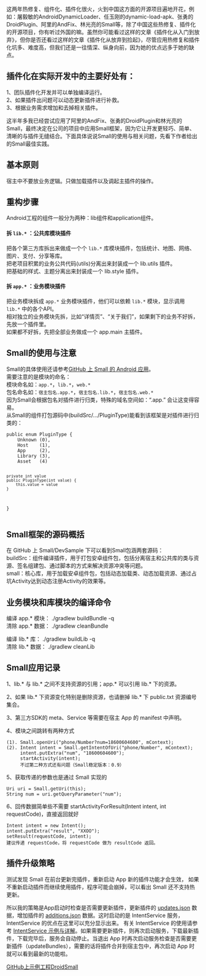 <article class="post-content">
  <p>这两年热修复、组件化、插件化很火，火到中国这方面的开源项目遍地开花，例如：屠毅敏的AndroidDynamicLoader、任玉刚的dynamic-load-apk、张勇的DroidPlugin、阿里的AndFix、林光亮的Small等，除了中国这些热修复、插件化的开源项目，你有听过外国的嘛。虽然你可能看过这样的文章《插件化从入门到放弃》，但你是否还看过这样的文章《插件化从放弃到捡起》，尽管应用热修复和插件化坑多、难度高，但我们还是一往情深、纵身向前，因为她的优点远多于她的缺点。</p>

<h2 id="section">插件化在实际开发中的主要好处有：</h2>
<p>1、团队插件化开发并可以单独编译运行。<br />
2、如果插件出问题可以动态更新插件进行补救。<br />
3、根据业务需求增加和去掉相关插件。</p>

<p>这半年多我已经尝试应用了阿里的AndFix、张勇的DroidPlugin和林光亮的Small，最终决定在公司的项目中应用Small框架，因为它让开发更轻巧、简单、清晰的与插件无缝结合。下面具体说说Small的使用与相关问题，先看下作者给出的Small最佳实践。</p>

<h2 id="section-1">基本原则</h2>
<p>宿主中不要放业务逻辑。只做加载插件以及调起主插件的操作。</p>

<h2 id="section-2">重构步骤</h2>
<p>Android工程的组件一般分为两种：lib组件和application组件。</p>

<h4 id="lib-">拆 <code class="highlighter-rouge">lib.*</code> ：公共库模块插件</h4>
<p>把各个第三方库拆出来做成一个个 <code class="highlighter-rouge">lib.*</code> 库模块插件，包括统计、地图、网络、图片、支付、分享等库。<br />
把老项目积累的业务公共代码(utils)分离出来封装成一个 lib.utils 插件。<br />
把基础的样式、主题分离出来封装成一个 lib.style 插件。</p>

<h4 id="app-">拆 <code class="highlighter-rouge">app.*</code> ：业务模块插件</h4>
<p>把业务模块拆成 <code class="highlighter-rouge">app.*</code> 业务模块插件，他们可以依赖 <code class="highlighter-rouge">lib.*</code> 模块，显示调用 <code class="highlighter-rouge">lib.*</code> 中的各个API。<br />
相对独立的业务模块先拆，比如“详情页”、“关于我们”，如果剩下的业务不好拆，先放一个插件里。<br />
如果都不好拆，先把全部业务做成一个 app.main 主插件。</p>

<h2 id="small">Small的使用与注意</h2>
<p>Small的具体使用还请参考<a href="https://github.com/wequick/Small/tree/master/Android">GitHub 上 Small 的 Android 应用</a>。<br />
需要注意的是模块的命名：<br />
模块命名如：<code class="highlighter-rouge">app.*</code>，<code class="highlighter-rouge">lib.*</code>，<code class="highlighter-rouge">web.*</code><br />
包名命名如：<code class="highlighter-rouge">宿主包名.app.*</code>，<code class="highlighter-rouge">宿主包名.lib.*</code>，<code class="highlighter-rouge">宿主包名.web.*</code><br />
因为Small会根据包名对插件进行归类，特殊的域名空间如：“.app.” 会让这变得容易。<br />
从Small的组件打包源码中(buildSrc/…/PluginType)能看到该框架是对插件进行归类的：</p>

<div class="highlighter-rouge"><pre class="highlight"><code>public enum PluginType {
    Unknown (0),
    Host    (1),
    App     (2),
    Library (3),
    Asset   (4)

    private int value
    public PluginType(int value) {
        this.value = value
    }
}
</code></pre>
</div>

<h2 id="small-1">Small框架的源码概括</h2>

<p>在 GitHub 上 Small/DevSample 下可以看到Small包涵两套源码：<br />
buildSrc：组件编译插件，用于打包安卓组件包，包括分离宿主和公共库的类与资源、签名组建包、通过脚本的方式来解决资源冲突等问题。<br />
small：核心库，用于加载安卓组件包，包括动态加载类、动态加载资源、通过占坑Activity达到动态注册Activity的效果等。</p>

<h2 id="section-3">业务模块和库模块的编译命令</h2>

<p>编译 app.* 模块： ./gradlew buildBundle -q<br />
清除 app.* 数据： ./gradlew cleanBundle</p>

<p>编译 lib.* 库： ./gradlew buildLib -q<br />
清除 lib.* 数据： ./gradlew cleanLib</p>

<h2 id="small-2">Small应用记录</h2>

<p>1、lib.* 与 lib.* 之间不支持资源的引用；app.* 可以引用 lib.* 下的资源。</p>

<p>2、如果 lib.* 下资源变化特别是删除资源，也请删掉 lib.* 下 public.txt 资源编号集合。</p>

<p>3、第三方SDK的 meta、Service 等需要在宿主 App 的 manifest 中声明。</p>

<p>4、模块之间跳转有两种方式</p>

<div class="highlighter-rouge"><pre class="highlight"><code>(1). Small.openUri("phone/Number?num=18600604600", mContext);  
(2). Intent intent = Small.getIntentOfUri("phone/Number", mContext);  
     intent.putExtra("num", "18600604600");  
     startActivity(intent);  
     不过第二种方式还有问题（Small稳定版本：0.9）  
</code></pre>
</div>

<p>5、获取传递的参数也是通过 Small 实现的</p>

<div class="highlighter-rouge"><pre class="highlight"><code>Uri uri = Small.getUri(this);  
String num = uri.getQueryParameter("num");  
</code></pre>
</div>

<p>6、回传数据简单些不需要 startActivityForResult(Intent intent, int requestCode)，直接返回就好</p>

<div class="highlighter-rouge"><pre class="highlight"><code>Intent intent = new Intent();  
intent.putExtra("result", "XXOO");  
setResult(requestCode, intent);  
建议传递 requestCode，将 requestCode 做为 resultCode 返回。  
</code></pre>
</div>

<h2 id="section-4">插件升级策略</h2>

<p>测试发现 Small 在前台更新完插件，重新启动 App 新的插件功能才会生效，
如果不重新启动插件而继续使用插件，程序可能会崩掉，可以看出 Small 还不支持热更新。</p>

<p>所以我的策略是App启动时检查是否需要更新插件，更新插件的 <a href="http://sunfusheng.com/assets/small/updates.json">updates.json</a> 数据，增加插件的 <a href="http://sunfusheng.com/assets/small/additions.json">additions.json</a> 数据。这时启动的是 IntentService 服务，IntentService 的优点在这里可以充分显示出来。
有关 IntentService 的使用请参考 <a href="http://sunfusheng.com/android/2016/07/01/IntentService.html">IntentService 示例与详解</a>。如果需要更新插件，则再次启动服务，下载最新插件，下载完毕后，服务会自动停止。当退出 App 时再次启动服务检查是否需要更新插件（updateBundles），需要的话将插件合并到宿主包中，再次启动 App 时就可以看到最新的功能啦。</p>

<p><a href="https://github.com/sfsheng0322/DroidSmall">GitHub上示例工程DroidSmall</a><br />
